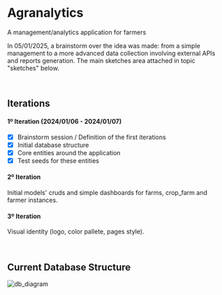 # Agranalytics
<p>A management/analytics application for farmers</p>
<p>In 05/01/2025, a brainstorm over the idea was made: from a simple management to a more advanced data collection involving external APIs and reports generation. The main sketches area attached in topic "sketches" below.</p>

</br>

## Iterations
#### 1º Iteration (2024/01/06 - 2024/01/07)
- [x] Brainstorm session / Definition of the first iterations
- [x] Initial database structure
- [x] Core entities around the application
- [x] Test seeds for these entities
#### 2º Iteration
Initial models' cruds and simple dashboards for farms, crop_farm and farmer instances.
#### 3º Iteration
Visual identity (logo, color pallete, pages style).

</br>

## Current Database Structure
![db_diagram](https://github.com/user-attachments/assets/c6ba410b-9c6f-43a4-b0ff-6798c5134e3b)
